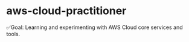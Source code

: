 # aws-cloud-practitioner

✅Goal: Learning and experimenting with AWS Cloud core services and tools.  
